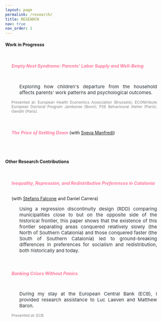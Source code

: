 ```yaml
---
layout: page
permalink: /research/
title: RESEARCH
nav: true
nav_order: 1
---
```


<style>
  .container .jumbotron {
    padding-top: 12px; 
    padding-bottom: 8px; 
    padding-left: 20px; 
    padding-right: 20px; 
    display: flex; /* Enable flexbox layout */
    flex-direction: row; /* Default for larger screens, image next to text */
  }

  .jumbotron.no-image {
    display: block; /* Use block display for jumbotrons without images */
  }

  .jumbotron img {
    flex: 0 0 20%; /* Adjust the size of the image as needed */
    max-width: 30%; /* Make the image responsive to its container */
    height: auto; /* Maintain aspect ratio */
    margin-top: auto; /* Center vertically */
    margin-bottom: auto; /* Center vertically */
    margin-right: 15px; /* Space between the image and text */
  }

  .text-container {
    flex: 1;
    max-width: 80%; /* Adjust to ensure text fits next to the image */
  }

  @media (max-width: 768px) {
    .container .jumbotron {
        flex-direction: column; /* Stack the image and text vertically */
    }
    
    .jumbotron img {
        max-width: 100%; /* Image takes full width in mobile view */
        margin-right: 0; /* Remove right margin */
        margin-bottom: 15px; /* Add space between image and text */
    }
    
    .text-container {
        max-width: 100%; /* Ensure text takes full width */
    }
  }

  .btn-ssrn {
    display: inline-block;
    padding: 5px 5px; /* Adjust padding as needed */
    background-color: #e5e5e5; /* Same as background color */
    color: #1C1C1D; /* Button text color */
    text-decoration: none;
    border: 0px solid #8e7bd0; /* Button border color */
    border-radius: 10px; /* Make borders round */
    font-size: 11px;
    margin-left: 10px; /* Adjust margin as needed */
  }

  .btn-ssrn:hover {
    background-color: #CF8852; /* Hover background color */
    color: #1C1C1D;
  }

  .paper-title {
    display: inline-block;
    font-weight: bold;
  }

  .paper-title a {
    color: #FF7A9E; /* Match the default link color */
    text-decoration: none;
    font-weight: bold;
  }


    .abstract {
    text-align: justify;
    font-size: 15px;
    margin-left: 25px;
    color: #2c3237;
  }

  .presentation-info {
    text-align: justify;
    font-size: 12px;
    color: #828282;
    line-height: 1.2em;
  }
</style>

<!-------------------
WORKING PAPERS 
--------------------->
<h4 style="margin-bottom: 20px;">Work in Progresss</h4>
<div class="container">
<div class="jumbotron no-image">
  <h6 class="paper-title"><a target="_blank" href="#">Empty Nest Syndrome: Parents’ Labor Supply and Well-Being</a></h6> 
  <span style="font-size = 16px;"> <b></b></span>
  
  <p class="abstract">
    Exploring how children's departure from the household affects parents' work patterns and psychological outcomes.
  </p>

  <p class="presentation-info">
  Presented at: European Health Economics Association (Brussels); ECONtribute European Doctoral Program Jamboree  (Bonn); PSE Behavioural Atelier (Paris); Gendhi (Paris).
  </p>
  
</div>
</div>


<div class="container">
<div class="jumbotron no-image">
  <h6 class="paper-title"><a target="_blank" href="#">The Price of Settling Down</a></h6>  
  <span style="font-size = 16px;">(with <a target="_blank" href="#">Sveva Manfredi</a>)</span>

  <p class="abstract">
   
  </p>
</div>
</div>



<!-------------------
Other Research Contributions
--------------------->
<h4 style="margin-bottom: 20px;">Other Research Contributions</h4>


<div class="container">
<div class="jumbotron no-image">
   <h6 class="paper-title"><a target="_blank" href="#">Inequality, Repression, and Redistributive Preferences in Catalonia</a></h6> 
  <span style="font-size = 16px;">(with <a target="_blank" href="https://sites.google.com/view/stefanofalcone">Stefano Falcone</a> and Daniel Carrera)</span>
  <p class="abstract">
    Using a regression discontinuity design (RDD) comparing municipalities close to but on the opposite side of the historical frontier, this paper shows that the existence of this frontier separating areas conquered relatively slowly (the North of Southern Catalonia) and those conquered faster (the South of Southern Catalonia) led to ground-breaking differences in preferences for socialism and redistribution, both historically and today. 
  </p>
</div>
</div>


<div class="container">
<div class="jumbotron no-image">
  <h6 class="paper-title"><a target="_blank" href="https://papers.ssrn.com/sol3/papers.cfm?abstract_id=3762043">Banking Crises Without Panics</a></h6> 
  <span style="font-size = 16px;"> <b></b></span>
  <p class="abstract">
    During my stay at the European Central Bank (ECB), I provided research assistance to Luc Laeven and Matthew Baron.
  </p>
  <p class="presentation-info">
  Presented at: ECB
  </p>
</div>
</div>



<br>


